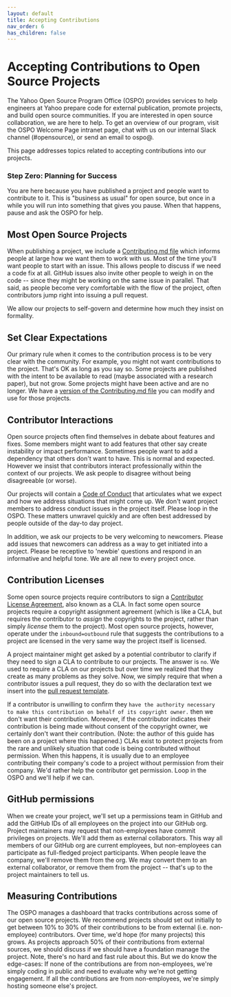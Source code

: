 ```yaml
---
layout: default
title: Accepting Contributions
nav_order: 6
has_children: false
---
```


# Accepting Contributions to Open Source Projects

The Yahoo Open Source Program Office (OSPO) provides services to help engineers at Yahoo prepare code for external publication, promote projects, and build open source communities. If you are interested in open source collaboration, we are here to help. To get an overview of our program, visit the OSPO Welcome Page intranet page, chat with us on our internal Slack channel (#opensource), or send an email to ospo@.

This page addresses topics related to accepting contributions into our projects. 

### Step Zero: Planning for Success

You are here because you have published a project and people want to contribute to it. This is "business as usual" for open source, but once in a while you will run into something that gives you pause. When that happens, pause and ask the OSPO for help.

## Most Open Source Projects

When publishing a project, we include a [Contributing.md file](../publishing/publishing-template/Contributing.md) which informs people at large how we want them to work with us. Most of the time you'll want people to start with an issue. This allows people to discuss if we need a code fix at all. GitHub issues also invite other people to weigh in on the code -- since they might be working on the same issue in parallel. That said, as people become very comfortable with the flow of the project, often contributors jump right into issuing a pull request.

We allow our projects to self-govern and determine how much they insist on formality. 

## Set Clear Expectations

Our primary rule when it comes to the contribution process is to be very clear with the community. For example, you might not want contributions to the project. That's OK as long as you say so. Some projects are published with the intent to be available to read (maybe associated with a research paper), but not grow. Some projects might have been active and are no longer. We have a [version of the Contributing.md file](../publishing/publishing-template/contributing-static.md) you can modify and use for those projects. 

## Contributor Interactions

Open source projects often find themselves in debate about features and fixes. Some members might want to add features that other say create instability or impact performance. Sometimes people want to add a dependency that others don't want to have. This is normal and expected. However we insist that contributors interact professionally within the context of our projects. We ask people to disagree without being disagreeable (or worse).

Our projects will contain a [Code of Conduct](../publishing/publishing-template/Code-of-Conduct.md) that articulates what we expect and how we address situations that might come up. We don't want project members to address conduct issues in the project itself. Please loop in the OSPO. These matters unwravel quickly and are often best addressed by people outside of the day-to day project.

In addition, we ask our projects to be very welcoming to newcomers. Please add issues that newcomers can address as a way to get initiated into a project. Please be receptive to 'newbie' questions and respond in an informative and helpful tone. We are all new to every project once. 

## Contribution Licenses

Some open source projects require contributors to sign a [Contributor License Agreement](../resources/what-is-cla.md), also known as a CLA. In fact some open source projects require a copyright assignment agreement (which is like a CLA, but requires the contributor to _assign_ the copyrights to the project, rather than simply _license_ them to the project). Most open source projects, however, operate under the `inbound=outbound` rule that suggests the contributions to a project are licensed in the very same way the project itself is licensed. 

A project maintainer might get asked by a potential contributor to clarify if they need to sign a CLA to contribute to our projects. The answer is `no`. We used to require a CLA on our projects but over time we realized that they create as many problems as they solve. Now, we simply require that when a contributor issues a pull request, they do so with the declaration text we insert into the [pull request template](../publishing/publishing-template/PULL_REQUEST_TEMPLATE.md). 

If a contributor is unwilling to confirm they `have the authority necessary to make this contribution on behalf of its copyright owner.` then we don't want their contribution. Moreover, if the contributor indicates their contribution is being made without consent of the copyright owner, we certainly don't want their contribution. (Note: the author of this guide has been on a project where this happened.) CLAs exist to protect projects from the rare and unlikely situation that code is being contributed without permission. When this happens, it is usually due to an employee contributing their company's code to a project without permission from their company. We'd rather help the contributor get permission. Loop in the OSPO and we'll help if we can.

## GitHub permissions

When we create your project, we'll set up a permissions team in GitHub and add the GitHub IDs of all employees on the project into our GitHub org. Project maintainers may request that non-employees have commit privileges on projects. We'll add them as external collaborators. This way all members of our GitHub org are current employees, but non-employees can participate as full-fledged project participants. When people leave the company, we'll remove them from the org. We may convert them to an external collaborator, or remove them from the project -- that's up to the project maintainers to tell us.

## Measuring Contributions 

The OSPO manages a dashboard that tracks contributions across some of our open source projects. We recommend projects should set out initially to get between 10% to 30% of their contributions to be from external (i.e. non-employee) contributors. Over time, we'd hope (for many projects) this grows. As projects approach 50% of their contributions from external sources, we should discuss if we should have a foundation manage the project. Note, there's no hard and fast rule about this. But we do know the edge-cases: If none of the contributions are from non-employees, we're simply coding in public and need to evaluate why we're not getting engagement. If all the contributions are from non-employees, we're simply hosting someone else's project. 
